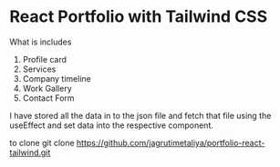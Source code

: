 # React Portfolio with Tailwind CSS

What is includes 

1. Profile card 
2. Services 
3. Company timeline 
4. Work Gallery 
5. Contact Form 

I have stored all the data in to the json file and fetch that file using the useEffect and set data into the respective component. 


to clone git clone https://github.com/jagrutimetaliya/portfolio-react-tailwind.git